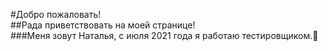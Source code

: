 #Добро пожаловать!</br>
##Рада приветствовать на моей странице!</br>
###Меня зовут Наталья, с июля 2021 года я работаю  тестировщиком.:lady_beetle:	

